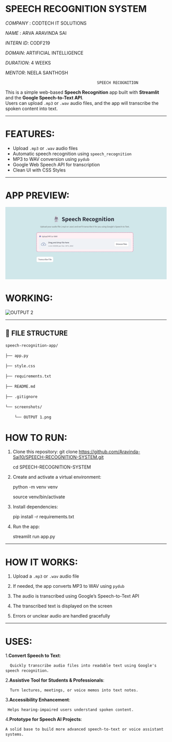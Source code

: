 # SPEECH RECOGNITION SYSTEM        

*COMPANY* : CODTECH IT SOLUTIONS

*NAME* : ARVA ARAVINDA SAI

*INTERN ID*: CODF219

*DOMAIN*: ARTIFICIAL INTELLIGENCE

*DURATION*: 4 WEEKS

*MENTOR*: NEELA SANTHOSH


                                            SPEECH RECOGNITION

This is a simple web-based **Speech Recognition** app built with **Streamlit** and the **Google Speech-to-Text API**.  
Users can upload `.mp3` or `.wav` audio files, and the app will transcribe the spoken content into text.

---

# FEATURES:

-  Upload `.mp3` or `.wav` audio files  
-  Automatic speech recognition using `speech_recognition`  
-  MP3 to WAV conversion using `pydub`  
-  Google Web Speech API for transcription  
-  Clean UI with CSS Styles

---

# APP PREVIEW:

![APP PREVIEW](screenshots/OUTPUT%201.png)
# WORKING:
![OUTPUT 2](https://github.com/user-attachments/assets/6e8bdd9f-374f-4986-9aa5-a3dc97330dc7)

---

## 📂 FILE STRUCTURE

```
speech-recognition-app/

├── app.py

├── style.css

├── requirements.txt

├── README.md

├── .gitignore

└── screenshots/

    └── OUTPUT 1.png
```


#  HOW TO RUN:

1. Clone this repository:
   git clone https://github.com/Aravinda-Sai10/SPEECH-RECOGNITION-SYSTEM.git
   
   cd SPEECH-RECOGNITION-SYSTEM

2. Create and activate a virtual environment:

   python -m venv venv
   
   source venv/bin/activate  

3. Install dependencies:

   pip install -r requirements.txt

4. Run the app:

   streamlit run app.py

---

# HOW IT WORKS:

1. Upload a `.mp3` or `.wav` audio file
  
2. If needed, the app converts MP3 to WAV using `pydub`
   
3. The audio is transcribed using Google’s Speech-to-Text API
   
4. The transcribed text is displayed on the screen
   
5. Errors or unclear audio are handled gracefully

---
# USES:
1.**Convert Speech to Text**:

      Quickly transcribe audio files into readable text using Google's speech recognition.

 2.**Assistive Tool for Students & Professionals**:
 
      Turn lectures, meetings, or voice memos into text notes.

3.**Accessibility Enhancement**:

     Helps hearing-impaired users understand spoken content.

4.**Prototype for Speech AI Projects**:

    A solid base to build more advanced speech-to-text or voice assistant systems.

